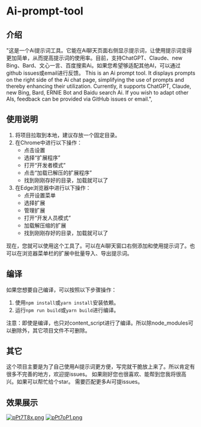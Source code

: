# Ai-prompt-tool

## 介绍
 "这是一个Ai提示词工具。它能在Ai聊天页面右侧显示提示词，让使用提示词变得更加简单，从而提高提示词的使用率。目前，支持ChatGPT、Claude、new Bing、Bard、文心一言、百度搜索Ai。如果您希望够适配其他AI，可以通过github issues或email进行反馈。
 This is an Ai prompt tool. It displays prompts on the right side of the Ai chat page, simplifying the use of prompts and thereby enhancing their utilization. Currently, it supports ChatGPT, Claude, new Bing, Bard, ERNIE Bot and Baidu search Ai. If you wish to adapt other AIs, feedback can be provided via GitHub issues or email.",


## 使用说明

1. 将项目拉取到本地，建议存放一个固定目录。
2. 在Chrome中进行以下操作：
   - 点击设置
   - 选择“扩展程序”
   - 打开“开发者模式”
   - 点击“加载已解压的扩展程序”
   - 找到刚刚存好的目录，加载就可以了
3. 在Edge浏览器中进行以下操作：
   - 点开设置菜单
   - 选择扩展
   - 管理扩展
   - 打开“开发人员模式”
   - 加载解压缩的扩展
   - 找到刚刚存好的目录，加载就可以了

现在，您就可以使用这个工具了。可以在Ai聊天窗口右侧添加和使用提示词了。也可以在浏览器菜单栏的扩展中批量导入、导出提示词。

## 编译

如果您想要自己编译，可以按照以下步骤操作：

1. 使用`npm install`或`yarn install`安装依赖。
2. 运行`npm run build`或`yarn build`进行编译。

注意：即使是编译，也只对content_script进行了编译。所以除node_modules可以删除外，其它项目文件不可删除。

## 其它

这个项目主要是为了自己使用Ai提示词更方便，写完就干脆放上来了。所以肯定有很多不完善的地方，欢迎提issues。
如果刚好您也很喜欢、能帮到您我将很高兴。如果可以帮忙给个star。
需要匹配更多Ai可提issues。

## 效果展示

[![pPt7T8x.png](https://s1.ax1x.com/2023/08/25/pPt7T8x.png)](https://imgse.com/i/pPt7T8x)
[![pPt7oP1.png](https://s1.ax1x.com/2023/08/25/pPt7oP1.png)](https://imgse.com/i/pPt7oP1)